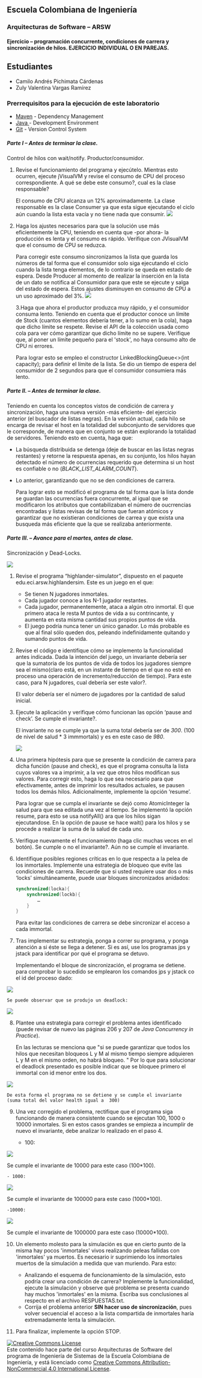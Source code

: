 
## Escuela Colombiana de Ingeniería
### Arquitecturas de Software – ARSW


#### Ejercicio – programación concurrente, condiciones de carrera y sincronización de hilos. EJERCICIO INDIVIDUAL O EN PAREJAS.

## Estudiantes

- Camilo Andrés Pichimata Cárdenas
- Zuly Valentina Vargas Ramírez

### Prerrequisitos para la ejecución de este laboratorio

* [Maven](https://maven.apache.org/) - Dependency Management
* [Java ](https://www.oracle.com/co/java/technologies/javase/javase-jdk8-downloads.html) -  Development Environment
* [Git](https://git-scm.com/) - Version Control System

##### Parte I – Antes de terminar la clase.

Control de hilos con wait/notify. Productor/consumidor.

1. Revise el funcionamiento del programa y ejecútelo. Mientras esto ocurren, ejecute jVisualVM y revise el consumo de CPU del proceso correspondiente. A qué se debe este consumo?, cual es la clase responsable?
    
    El consumo de CPU alcanza un 12% aproximadamente. La clase responsable es la clase Consumer ya que esta sigue ejecutando el ciclo aún cuando la lista esta vacía y no tiene nada que consumir.
    ![](img/cpu_before.jpg )
2. Haga los ajustes necesarios para que la solución use más eficientemente la CPU, teniendo en cuenta que -por ahora- la producción es lenta y el consumo es rápido. Verifique con JVisualVM que el consumo de CPU se reduzca.
    
    Para corregir este consumo sincronizamos la lista que guarda los números de tal forma que el consumidor solo siga ejecutando el ciclo cuando la lista tenga elementos, de lo contrario se queda en estado de espera.
    Desde Producer al momento de realizar la inserción en la lista de un dato se notifica al Consumidor para que este se ejecute y salga del estado de espera.
    Estos ajustes disminuyen en consumo de CPU a un uso aproximado del 3%.
   ![](img/cpu_after.jpg )
	
    3.Haga que ahora el productor produzca muy rápido, y el consumidor consuma lento. 
    Teniendo en cuenta que el productor conoce un límite de Stock (cuantos elementos debería tener, a lo sumo en la cola), 
    haga que dicho límite se respete. Revise el API de la colección usada como cola para ver 
    cómo garantizar que dicho límite no se supere. Verifique que, al poner un límite 
    pequeño para el 'stock', no haya consumo alto de CPU ni errores.
	
    Para lograr esto se empleo el constructor LinkedBlockingQueue<>(int capacity); para definir el límite de la lista. Se dio un tiempo de espera del consumidor de 	2 segundos para que el consumidor consumiera más lento.


##### Parte II. – Antes de terminar la clase.

Teniendo en cuenta los conceptos vistos de condición de carrera y sincronización, haga una nueva versión -más eficiente- del ejercicio anterior (el buscador de listas negras). En la versión actual, cada hilo se encarga de revisar el host en la totalidad del subconjunto de servidores que le corresponde, de manera que en conjunto se están explorando la totalidad de servidores. Teniendo esto en cuenta, haga que:

- La búsqueda distribuida se detenga (deje de buscar en las listas negras restantes) y retorne la respuesta apenas, en su conjunto, los hilos hayan detectado el número de ocurrencias requerido que determina si un host es confiable o no (_BLACK_LIST_ALARM_COUNT_).
- Lo anterior, garantizando que no se den condiciones de carrera.

	Para lograr esto se modificó el programa de tal forma que la lista donde se guardan las ocurrencias fuera concurrente, al igual que se modificaron los atributos 	que contabilizaban el número de oucrrencias encontradas y listas revisas de tal forma que fueran atómicos y garantizar que no existieran condiciones de carrea y 	que exista una busqueda más eficiente que la que se realizaba anteriormente.
	
##### Parte III. – Avance para el martes, antes de clase.

Sincronización y Dead-Locks.

![](http://files.explosm.net/comics/Matt/Bummed-forever.png)

1. Revise el programa “highlander-simulator”, dispuesto en el paquete edu.eci.arsw.highlandersim. Este es un juego en el que:

	* Se tienen N jugadores inmortales.
	* Cada jugador conoce a los N-1 jugador restantes.
	* Cada jugador, permanentemente, ataca a algún otro inmortal. El que primero ataca le resta M puntos de vida a su contrincante, y aumenta en esta misma cantidad sus propios puntos de vida.
	* El juego podría nunca tener un único ganador. Lo más probable es que al final sólo queden dos, peleando indefinidamente quitando y sumando puntos de vida.

2. Revise el código e identifique cómo se implemento la funcionalidad antes indicada. Dada la intención del juego, un invariante debería ser que la sumatoria de los puntos de vida de todos los jugadores siempre sea el mismo(claro está, en un instante de tiempo en el que no esté en proceso una operación de incremento/reducción de tiempo). Para este caso, para N jugadores, cual debería ser este valor?.

	El valor debería ser el número de jugadores por la cantidad de salud inicial.
	 	
3. Ejecute la aplicación y verifique cómo funcionan las opción ‘pause and check’. Se cumple el invariante?.
 	
 	El invariante no se cumple ya que la suma total debería ser de *300*. (100 de nivel de salud * 3 immmortals) y es en este caso de *980*.
 	 
 	![](img/invariante.jpg )

4. Una primera hipótesis para que se presente la condición de carrera para dicha función (pause and check), es que el programa consulta la lista cuyos valores va a imprimir, a la vez que otros hilos modifican sus valores. Para corregir esto, haga lo que sea necesario para que efectivamente, antes de imprimir los resultados actuales, se pausen todos los demás hilos. Adicionalmente, implemente la opción ‘resume’.
	
	Para lograr que se cumpla el invariante se dejó como AtomicInteger la salud para que sea editada una vez al tiempo. Se implementó la opción resume, para esto se 	usa notifyAll() ara que los hilos sigan ejecutandose. En la opción de pause se hace wait() para los hilos y se procede a realizar la suma de la salud de cada 	uno.
	

5. Verifique nuevamente el funcionamiento (haga clic muchas veces en el botón). Se cumple o no el invariante?.
	Aún no se cumple el invariante.
	
6. Identifique posibles regiones críticas en lo que respecta a la pelea de los inmortales. Implemente una estrategia de bloqueo que evite las condiciones de carrera. Recuerde que si usted requiere usar dos o más ‘locks’ simultáneamente, puede usar bloques sincronizados anidados:

	```java
	synchronized(locka){
		synchronized(lockb){
			…
		}
	}
	```
	Para evitar las condiciones de carrera se debe sincronizar el acceso a cada immortal.
	
7. Tras implementar su estrategia, ponga a correr su programa, y ponga atención a si éste se llega a detener. Si es así, use los programas jps y jstack para identificar por qué el programa se detuvo.
	
	Implementando el bloque de sincronización, el programa se detiene. para comprobar lo sucedido se emplearon los comandos jps y jstack co el id del proceso dado:
	
![](img/jps1.jpg )

	Se puede observar que se produjo un deadlock:
	
![](img/jps2.jpg )

	
	
8. Plantee una estrategia para corregir el problema antes identificado (puede revisar de nuevo las páginas 206 y 207 de _Java Concurrency in Practice_).

	En las lecturas se menciona que "si se puede garantizar que todos los hilos que necesitan bloqueos L y M al mismo tiempo siempre adquieren L y M en el mismo 	orden, 	no habrá bloqueo. " Por lo que para solucionar el deadlock presentado es posible indicar que se bloquee primero el immortal con id menor entre los dos.
		
![](img/sindb.jpg )
	
	De esta forma el programa no se detiene y se cumple el invariante (suma total del valor health igual a  300)
	
9. Una vez corregido el problema, rectifique que el programa siga funcionando de manera consistente cuando se ejecutan 100, 1000 o 10000 inmortales. Si en estos casos grandes se empieza a incumplir de nuevo el invariante, debe analizar lo realizado en el paso 4.


	- 100:
	
![](img/100threads.jpg )
	
Se cumple el invariante de 10000 para este caso (100*100).	

	- 1000:
	
![](img/1000threads.jpg )
	
Se cumple el invariante de 100000 para este caso (1000*100).

	-10000:
		
![](img/10000threads.jpg )
	
Se cumple el invariante de 1000000 para este caso (10000*100).

10. Un elemento molesto para la simulación es que en cierto punto de la misma hay pocos 'inmortales' vivos realizando peleas fallidas con 'inmortales' ya muertos. Es necesario ir suprimiendo los inmortales muertos de la simulación a medida que van muriendo. Para esto:
	* Analizando el esquema de funcionamiento de la simulación, esto podría crear una condición de carrera? Implemente la funcionalidad, ejecute la simulación y observe qué problema se presenta cuando hay muchos 'inmortales' en la misma. Escriba sus conclusiones al respecto en el archivo RESPUESTAS.txt.
	* Corrija el problema anterior __SIN hacer uso de sincronización__, pues volver secuencial el acceso a la lista compartida de inmortales haría extremadamente lenta la simulación.
	
	
	

11. Para finalizar, implemente la opción STOP.

<!--
### Criterios de evaluación

1. Parte I.
	* Funcional: La simulación de producción/consumidor se ejecuta eficientemente (sin esperas activas).

2. Parte II. (Retomando el laboratorio 1)
	* Se modificó el ejercicio anterior para que los hilos llevaran conjuntamente (compartido) el número de ocurrencias encontradas, y se finalizaran y retornaran el valor en cuanto dicho número de ocurrencias fuera el esperado.
	* Se garantiza que no se den condiciones de carrera modificando el acceso concurrente al valor compartido (número de ocurrencias).


2. Parte III.
	* Diseño:
		- Coordinación de hilos:
			* Para pausar la pelea, se debe lograr que el hilo principal induzca a los otros a que se suspendan a sí mismos. Se debe también tener en cuenta que sólo se debe mostrar la sumatoria de los puntos de vida cuando se asegure que todos los hilos han sido suspendidos.
			* Si para lo anterior se recorre a todo el conjunto de hilos para ver su estado, se evalúa como R, por ser muy ineficiente.
			* Si para lo anterior los hilos manipulan un contador concurrentemente, pero lo hacen sin tener en cuenta que el incremento de un contador no es una operación atómica -es decir, que puede causar una condición de carrera- , se evalúa como R. En este caso se debería sincronizar el acceso, o usar tipos atómicos como AtomicInteger).

		- Consistencia ante la concurrencia
			* Para garantizar la consistencia en la pelea entre dos inmortales, se debe sincronizar el acceso a cualquier otra pelea que involucre a uno, al otro, o a los dos simultáneamente:
			* En los bloques anidados de sincronización requeridos para lo anterior, se debe garantizar que si los mismos locks son usados en dos peleas simultánemante, éstos será usados en el mismo orden para evitar deadlocks.
			* En caso de sincronizar el acceso a la pelea con un LOCK común, se evaluará como M, pues esto hace secuencial todas las peleas.
			* La lista de inmortales debe reducirse en la medida que éstos mueran, pero esta operación debe realizarse SIN sincronización, sino haciendo uso de una colección concurrente (no bloqueante).

	

	* Funcionalidad:
		* Se cumple con el invariante al usar la aplicación con 10, 100 o 1000 hilos.
		* La aplicación puede reanudar y finalizar(stop) su ejecución.
		
		-->

<a rel="license" href="http://creativecommons.org/licenses/by-nc/4.0/"><img alt="Creative Commons License" style="border-width:0" src="https://i.creativecommons.org/l/by-nc/4.0/88x31.png" /></a><br />Este contenido hace parte del curso Arquitecturas de Software del programa de Ingeniería de Sistemas de la Escuela Colombiana de Ingeniería, y está licenciado como <a rel="license" href="http://creativecommons.org/licenses/by-nc/4.0/">Creative Commons Attribution-NonCommercial 4.0 International License</a>.
